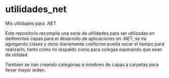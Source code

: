 # utilidades_net
Mis utilidades para .NET


Este repositorio recompila una serie de utilidades para ser utilizadas en deiferentes
capas para el desarrollo de aplicaciones en .NET, se ira agregando clases y otros
diariamente conforme pueda sacar el tiempo para realizarlo, tanto como mi respaldo como
para colegas esperando que sean de utilidad.

Tambien se iran creando categorias o nombres de capas a carpetas para llevar mayor orden.
